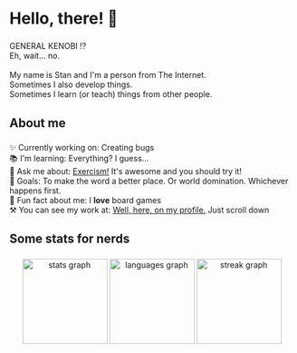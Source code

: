 <h1 align="left">Hello, there! 👋</h1>

###

<p align="left">GENERAL KENOBI !?<br>Eh, wait... no.<br><br>My name is Stan and I'm a person from The Internet. <br>Sometimes I also develop things. <br>Sometimes I learn (or teach) things from other people.</p>

###

<h2 align="left">About me</h2>

###

<p align="left">✨ Currently working on: Creating bugs
  <br>📚 I'm learning: Everything? I guess...
  <br>💬 Ask me about: <a href=https://exercism.org/>Exercism!</a> It's awesome and you should try it!
  <br>🎯 Goals: To make the word a better place. Or world domination. Whichever happens first.
  <br>🎲 Fun fact about me: I <b>love</b> board games
  <br>⚒ You can see my work at: <a href=https://github.com/Cool-Katt>Well, here, on my profile.</a> Just scroll down
</p>

###

<h2 align="left">Some stats for nerds</h2>

###

<div align="center">
  <img src="https://github-readme-stats.vercel.app/api?username=Cool-Katt&hide_title=false&hide_rank=false&show_icons=true&include_all_commits=true&count_private=true&disable_animations=false&theme=dark&locale=en&hide_border=false&order=1" height="150" alt="stats graph"  />
  <img src="https://github-readme-stats.vercel.app/api/top-langs?username=Cool-Katt&locale=en&hide_title=false&layout=compact&card_width=320&langs_count=5&theme=dark&hide_border=false&order=2" height="150" alt="languages graph"  />
  <img src="https://streak-stats.demolab.com?user=Cool-Katt&locale=en&mode=weekly&theme=dark&hide_border=false&border_radius=5&order=3" height="150" alt="streak graph"  />
</div>

###
